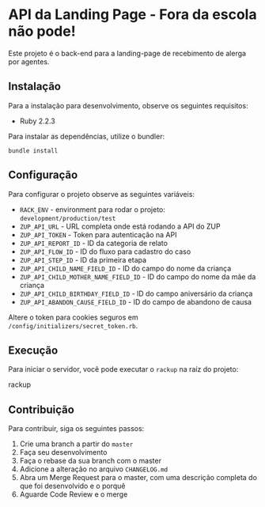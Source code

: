 # API da Landing Page - Fora da escola não pode!

Este projeto é o back-end para a landing-page de recebimento de alerga por agentes.

## Instalação

Para a instalação para desenvolvimento, observe os seguintes requisitos:

* Ruby 2.2.3

Para instalar as dependências, utilize o bundler:

    bundle install

## Configuração

Para configurar o projeto observe as seguintes variáveis:

* `RACK_ENV` - environment para rodar o projeto: `development/production/test`
* `ZUP_API_URL` - URL completa onde está rodando a API do ZUP
* `ZUP_API_TOKEN` - Token para autenticação na API
* `ZUP_API_REPORT_ID` - ID da categoria de relato
* `ZUP_API_FLOW_ID` - ID do fluxo para cadastro do caso
* `ZUP_API_STEP_ID` - ID da primeira etapa
* `ZUP_API_CHILD_NAME_FIELD_ID` - ID do campo do nome da criança
* `ZUP_API_CHILD_MOTHER_NAME_FIELD_ID` - ID do campo do nome da mãe da criança
* `ZUP_API_CHILD_BIRTHDAY_FIELD_ID` - ID do campo aniversário da criança
* `ZUP_API_ABANDON_CAUSE_FIELD_ID` - ID do campo de abandono de causa

Altere o token para cookies seguros em `/config/initializers/secret_token.rb`.

## Execução

Para iniciar o servidor, você pode executar o `rackup` na raíz do projeto:

   rackup

## Contribuição

Para contribuir, siga os seguintes passos:

1. Crie uma branch a partir do `master`
1. Faça seu desenvolvimento
1. Faça o rebase da sua branch com o master
1. Adicione a alteração no arquivo `CHANGELOG.md`
1. Abra um Merge Request para o master, com uma descrição completa do que foi desenvolvido e o porquê
1. Aguarde Code Review e o merge
